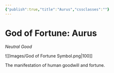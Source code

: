 ```yaml
---
{"publish":true,"title":"Aurus","cssclasses":""}
---
```


# God of Fortune: Aurus
*Neutral Good*

![[Images/God of Fortune Symbol.png|100]]

The manifestation of human goodwill and fortune. 
